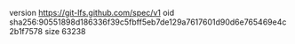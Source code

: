 version https://git-lfs.github.com/spec/v1
oid sha256:90551898d186336f39c5fbff5eb7de129a7617601d90d6e765469e4c2b1f7578
size 63238
